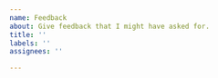 ```yaml
---
name: Feedback
about: Give feedback that I might have asked for.
title: ''
labels: ''
assignees: ''

---
```


